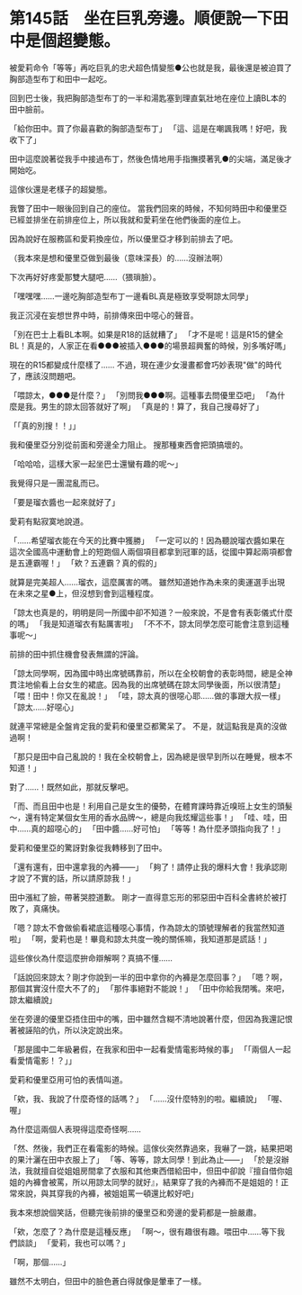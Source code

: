 # 第145話　坐在巨乳旁邊。順便說一下田中是個超變態。

被愛莉命令「等等」再吃巨乳的忠犬超色情變態●公也就是我，最後還是被迫買了胸部造型布丁和田中一起吃。

回到巴士後，我把胸部造型布丁的一半和湯匙塞到理直氣壯地在座位上讀BL本的田中臉前。

「給你田中。買了你最喜歡的胸部造型布丁」
「這、這是在嘲諷我嗎！好吧，我收下了」

田中這麼說著從我手中接過布丁，然後色情地用手指撫摸著乳●的尖端，滿足後才開始吃。

這傢伙還是老樣子的超變態。

我瞥了田中一眼後回到自己的座位。
當我們回來的時候，不知何時田中和優里亞已經並排坐在前排座位上，所以我就和愛莉坐在他們後面的座位上。

因為說好在服務區和愛莉換座位，所以優里亞才移到前排去了吧。

（我本來是想和優里亞做到最後（意味深長）的……沒辦法啊）

下次再好好疼愛那雙大腿吧……（猥瑣臉）。

「嘿嘿嘿……一邊吃胸部造型布丁一邊看BL真是極致享受啊諒太同學」

我正沉浸在妄想世界中時，前排傳來田中噁心的聲音。

「別在巴士上看BL本啊。如果是R18的話就糟了」
「才不是呢！這是R15的健全BL！真是的，人家正在看●●●被插入●●●的場景超興奮的時候，別多嘴好嗎」

現在的R15都變成什麼樣了……
不過，現在連少女漫畫都會巧妙表現"做"的時代了，應該沒問題吧。

「喂諒太，●●●是什麼？」
「別問我●●●啊。這種事去問優里亞吧」
「為什麼是我。男生的諒太回答就好了啊」
「真是的！算了，我自己搜尋好了」

「「真的別搜！！」」

我和優里亞分別從前面和旁邊全力阻止。
搜那種東西會把頭搞壞的。

「哈哈哈，這樣大家一起坐巴士還蠻有趣的呢～」

我覺得只是一團混亂而已。

「要是瑠衣醬也一起來就好了」

愛莉有點寂寞地說道。

「……希望瑠衣能在今天的比賽中獲勝」
「一定可以的！因為聽說瑠衣醬如果在這次全國高中運動會上的短跑個人兩個項目都拿到冠軍的話，從國中算起兩項都會是五連霸喔！」
「欸？五連霸？真的假的」

就算是完美超人……瑠衣，這麼厲害的嗎。
雖然知道她作為未來的奧運選手出現在未來之星●上，但沒想到會到這種程度。

「諒太也真是的，明明是同一所國中卻不知道？一般來說，不是會有表彰儀式什麼的嗎」
「我是知道瑠衣有點厲害啦」
「不不不，諒太同學怎麼可能會注意到這種事呢～」

前排的田中抓住機會發表無謂的評論。

「諒太同學啊，因為國中時出席號碼靠前，所以在全校朝會的表彰時間，總是全神貫注地偷看上台女生的裙底。因為我的出席號碼在諒太同學後面，所以很清楚」
「喂！田中！你又在亂說！」
「哇，諒太真的很噁心耶……做的事跟大叔一樣」
「諒太……好噁心」

就連平常總是全盤肯定我的愛莉和優里亞都驚呆了。
不是，就這點我是真的沒做過啊！

「那只是田中自己亂說的！我在全校朝會上，因為總是很早到所以在睡覺，根本不知道！」

對了……！既然如此，那就反擊吧。

「而、而且田中也是！利用自己是女生的優勢，在體育課時靠近嗅班上女生的頭髮～，還有特定某個女生用的香水品牌～，總是向我炫耀這些事！」
「哇、哇，田中……真的超噁心的」
「田中醬……好可怕」
「等等！為什麼矛頭指向我了！」

愛莉和優里亞的驚訝對象從我轉移到了田中。

「還有還有，田中還拿我的內褲——」
「夠了！請停止我的爆料大會！我承認剛才說了不實的話，所以請原諒我！」

田中漲紅了臉，帶著哭腔道歉。
剛才一直得意忘形的邪惡田中百科全書終於被打敗了，真痛快。

「嗯？諒太不會做偷看裙底這種噁心事情，作為諒太的頭號理解者的我當然知道啦」
「啊，愛莉也是！畢竟和諒太共度一晚的關係嘛，我知道那是謊話！」

這些傢伙為什麼這麼拚命辯解啊？真搞不懂……

「話說回來諒太？剛才你說到一半的田中拿你的內褲是怎麼回事？」
「嗯？啊，那個其實沒什麼大不了的」
「那件事絕對不能說！」
「田中你給我閉嘴。來吧，諒太繼續說」

坐在旁邊的優里亞捂住田中的嘴，田中雖然含糊不清地說著什麼，但因為我還記恨著被誣陷的仇，所以決定說出來。

「那是國中二年級暑假，在我家和田中一起看愛情電影時候的事」
「「兩個人一起看愛情電影！？」」

愛莉和優里亞用可怕的表情叫道。

「欸，我、我說了什麼奇怪的話嗎？」
「……沒什麼特別的啦。繼續說」
「喔、喔」

為什麼這兩個人表現得這麼奇怪啊……

「然、然後，我們正在看電影的時候。這傢伙突然靠過來，我嚇了一跳，結果把喝的果汁灑在田中衣服上了」
「等、等等，諒太同學！到此為止——」
「於是沒辦法，我就擅自從姐姐房間拿了衣服和其他東西借給田中，但田中卻說『擅自借你姐姐的內褲會被罵，所以用諒太同學的就好』，結果穿了我的內褲而不是姐姐的！正常來說，與其穿我的內褲，被姐姐罵一頓還比較好吧」

我本來想說個笑話，但聽完後前排的優里亞和旁邊的愛莉都是一臉嚴肅。

「欸，怎麼了？為什麼是這種反應」
「啊～，很有趣很有趣。喂田中……等下我們談談」
「愛莉，我也可以嗎？」

「啊，那個……」

雖然不太明白，但田中的臉色蒼白得就像是暈車了一樣。